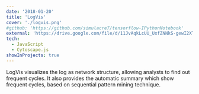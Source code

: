 ```yaml
---
date: '2018-01-20'
title: 'LogVis'
cover: './logvis.png'
#github: 'https://github.com/simulacre7/tensorflow-IPythonNotebook'
external: 'https://drive.google.com/file/d/11JvAqkLcUU_UxfZNNkS-gewI2XTf_AlG/view?usp=sharing'
tech:
  - JavaScript
  - Cytoscape.js
showInProjects: true
---
```


LogVis visualizes the log as network structure, allowing analysts to find out frequent cycles.
It also provides the automatic summary which show frequent cycles, based on sequential pattern mining technique.
